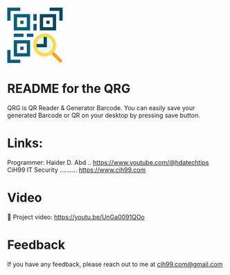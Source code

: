 ![Logo](https://raw.githubusercontent.com/CiH99ITSecurity/QRG-Barcode/refs/heads/main/QRGBarcode.png)

README for the QRG
===========================
QRG is QR Reader & Generator Barcode. You can easily save your generated Barcode or QR on your desktop by pressing save button.

Links:
======
Programmer: Haider D. Abd .. https://www.youtube.com/@hdatechtips
CiH99 IT Security .......... https://www.cih99.com

Video
=========
🔗 Project video: https://youtu.be/UnGa0091QOo

Feedback
==========
If you have any feedback, please reach out to me at cih99.com@gmail.com
